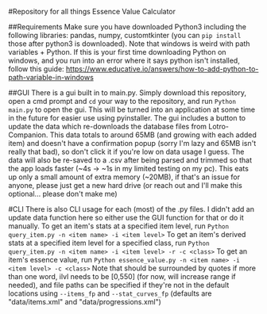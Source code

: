 #Repository for all things Essence Value Calculator

##Requirements
Make sure you have downloaded Python3 including the following libraries: pandas, numpy, customtkinter (you can `pip install` those after python3 is downloaded).
Note that windows is weird with path variables + Python. If this is your first time downloading Python on windows, and you run into an error where it says python isn't installed, follow this guide: https://www.educative.io/answers/how-to-add-python-to-path-variable-in-windows

##GUI
There is a gui built in to main.py. Simply download this repository, open a cmd prompt and `cd` your way to the repository, and run `Python main.py` to open the gui. This will be turned into an application at some time in the future for easier use using pyinstaller.
The gui includes a button to update the data which re-downloads the database files from Lotro-Companion. This data totals to around 65MB (and growing with each added item) and doesn't have a confirmation popup (sorry I'm lazy and 65MB isn't really that bad), so don't click it if you're low on data usage I guess.
The data will also be re-saved to a .csv after being parsed and trimmed so that the app loads faster (~4s -> ~1s in my limited testing on my pc). This eats up only a small amount of extra memory (~20MB), if that's an issue for anyone, please just get a new hard drive (or reach out and I'll make this optional... please don't make me)

#CLI
There is also CLI usage for each (most) of the .py files. I didn't add an update data function here so either use the GUI function for that or do it manually.
To get an item's stats at a specified item level, run `Python query_item.py -n <item name> -i <item level>`
To get an item's derived stats at a specified item level for a specified class, run `Python query_item.py -n <item name> -i <item level> -r -c <class>`
To get an item's essence value, run `Python essence_value.py -n <item name> -i <item level> -c <class>`
Note that <item name> should be surrounded by quotes if more than one word, ilvl needs to be [0,550] (for now, will increase range if needed), and file paths can be specified if they're not in the default locations using `--items_fp` and `--stat_curves_fp` (defaults are "data/items.xml" and "data/progressions.xml")
